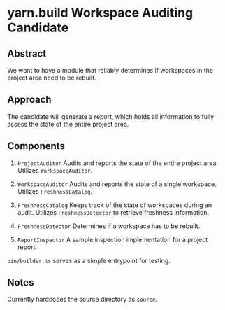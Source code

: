 # yarn.build Workspace Auditing Candidate

## Abstract

We want to have a module that reliably determines if workspaces in the project area need to be rebuilt.

## Approach

The candidate will generate a report, which holds all information to fully assess the state of the entire project area.

## Components

1. `ProjectAuditor`
	Audits and reports the state of the entire project area. Utilizes `WorkspaceAuditor`.

2. `WorkspaceAuditor`
	Audits and reports the state of a single workspace. Utilizes `FreshnessCatalog`.

3. `FreshnessCatalog`
	Keeps track of the state of workspaces during an audit. Utilizes `FreshnessDetector` to retrieve freshness information.

4. `FreshnessDetector`
	Determines if a workspace has to be rebuilt.

5. `ReportInspector`
	A sample inspection implementation for a project report.

`bin/builder.ts` serves as a simple entrypoint for testing.

## Notes
Currently hardcodes the source directory as `source`.